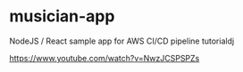 # musician-app
NodeJS / React sample app for AWS CI/CD pipeline tutorialdj

https://www.youtube.com/watch?v=NwzJCSPSPZs
